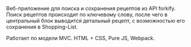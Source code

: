 Веб-приложение для поиска и сохранения рецептов из API forkify. Поиск рецептов происходит по ключевому слову, после чего в центральный блок выводится детальный рецепт, с возможностью его сохранения в Shopping-List. 

Работает по модели MVC. HTML + CSS, Pure JS, Webpack.
